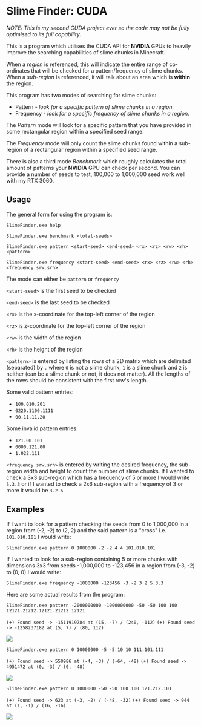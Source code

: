 # Slime Finder: CUDA
*NOTE: This is my second CUDA project ever so the code may not be fully optimised to its full capability.*

This is a program which utilises the CUDA API for **NVIDIA** GPUs to heavily improve the searching capabilities of slime chunks in Minecraft.

When a *region* is referenced, this will indicate the entire range of co-ordinates that will be checked for a pattern/frequency of slime chunks. When a *sub-region* is referenced, it will talk about an area which is **within** the region.

This program has two modes of searching for slime chunks:
- Pattern - *look for a specific pattern of slime chunks in a region.*
- Frequency - *look for a specific frequency of slime chunks in a region.*

The *Pattern* mode will look for a specific pattern that you have provided in some rectangular region within a specified seed range.

The *Frequency* mode will only count the slime chunks found within a sub-region of a rectangular region within a specified seed range.

There is also a third mode *Benchmark* which roughly calculates the total amount of patterns your **NVIDIA** GPU can check per second. You can provide a number of seeds to test, 100,000 to 1,000,000 seed work well with my RTX 3060. 

## Usage
The general form for using the program is:

`SlimeFinder.exe help`

`SlimeFinder.exe benchmark <total-seeds>`

`SlimeFinder.exe pattern <start-seed> <end-seed> <rx> <rz> <rw> <rh> <pattern>`

`SlimeFinder.exe frequency <start-seed> <end-seed> <rx> <rz> <rw> <rh> <frequency.srw.srh>`


The mode can either be `pattern` or `frequency`

`<start-seed>` is the first seed to be checked

`<end-seed>` is the last seed to be checked

`<rx>` is the x-coordinate for the top-left corner of the region

`<rz>` is z-coordinate for the top-left corner of the region

`<rw>` is the width of the region

`<rh>` is the height of the region

`<pattern>` is entered by listing the rows of a 2D matrix which are delimited (separated) by `.` where `0` is not a slime chunk, `1` is a slime chunk and `2` is neither (can be a slime chunk or not, it does not matter). All the lengths of the rows should be consistent with the first row's length.

Some valid pattern entries:
- `100.010.201`
- `0220.1100.1111`
- `00.11.11.20`

Some invalid pattern entries:
- `121.00.101`
- `0000.121.00`
- `1.022.111`

`<frequency.srw.srh>` is entered by writing the desired frequency, the sub-region width and height to count the number of slime chunks. If I wanted to check a 3x3 sub-region which has a frequency of 5 or more I would write `5.3.3` or if I wanted to check a 2x6 sub-region with a frequency of 3 or more it would be `3.2.6`

## Examples
If I want to look for a pattern checking the seeds from 0 to 1,000,000 in a region from (-2, -2) to (2, 2) and the said pattern is a "cross" i.e. `101.010.101` I would write:

`SlimeFinder.exe pattern 0 1000000 -2 -2 4 4 101.010.101`

If I wanted to look for a sub-region containing 5 or more chunks with dimensions 3x3 from seeds -1,000,000 to -123,456 in a region from (-3, -2) to (0, 0) I would write:

`SlimeFinder.exe frequency -1000000 -123456 -3 -2 3 2 5.3.3`

Here are some actual results from the program:

`SlimeFinder.exe pattern -2000000000 -1000000000 -50 -50 100 100 12121.21212.12121.21212.12121`

`(+) Found seed -> -1511919784 at (15, -7) / (240, -112)`
`(+) Found seed -> -1258237182 at (5, 7) / (80, 112)`

[![](https://i.imgur.com/XNJPZxC.png)](https://i.imgur.com/XNJPZxC.png)

`SlimeFinder.exe pattern 0 10000000 -5 -5 10 10 111.101.111`

`(+) Found seed -> 550986 at (-4, -3) / (-64, -48)`
`(+) Found seed -> 4951472 at (0, -3) / (0, -48)`

[![](https://i.imgur.com/pLfEbwI.png)](https://i.imgur.com/pLfEbwI.png)

`SlimeFinder.exe pattern 0 1000000 -50 -50 100 100 121.212.101`

`(+) Found seed -> 623 at (-3, -2) / (-48, -32)`
`(+) Found seed -> 944 at (1, -1) / (16, -16)`

[![](https://i.imgur.com/7c0TTHl.png)](https://i.imgur.com/7c0TTHl.png)
